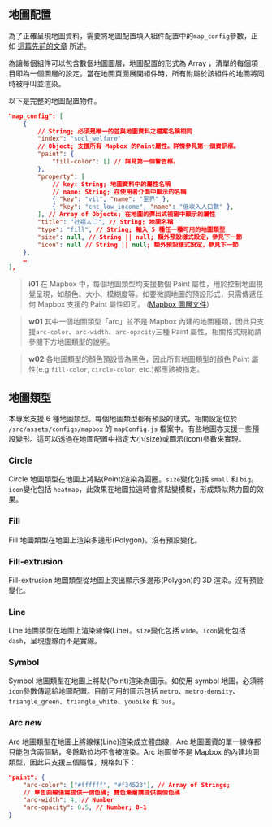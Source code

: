 ## 地圖配置

為了正確呈現地圖資料，需要將地圖配置填入組件配置中的`map_config`參數，正如 [這篇先前的文章](/front-end/introduction-to-components#component-configuration) 所述。

為讓每個組件可以包含數個地圖圖層，地圖配置的形式為 Array ，清單的每個項目即為一個圖層的設定。當在地圖頁面展開組件時，所有附屬於該組件的地圖將同時被呼叫並渲染。

以下是完整的地圖配置物件。

```json
"map_config": [
    {
        // String; 必須是唯一的並與地圖資料之檔案名稱相同
        "index": "socl_welfare",
        // Object; 支援所有 Mapbox 的Paint屬性。詳情參見第一個資訊框。
        "paint": {
            "fill-color": [] // 詳見第一個警告框。
        },
        "property": [
            // key: String; 地圖資料中的屬性名稱
            // name: String; 在使用者介面中顯示的名稱
            { "key": "vil", "name": "里界" },
            { "key": "cnt_low_income", "name": "低收入人口數" },
        ], // Array of Objects; 在地圖的彈出式視窗中顯示的屬性
        "title": "社福人口", // String; 地圖名稱
        "type": "fill", // String; 輸入 5 種任一種可用的地圖類型
        "size": null, // String || null; 額外預設樣式設定，參見下一節
        "icon": null // String || null; 額外預設樣式設定，參見下一節
    },
    …
],
```

> **i01**
> 在 Mapbox 中，每個地圖類型均支援數個 Paint 屬性，用於控制地圖視覺呈現，如顏色、大小、模糊度等。如要微調地圖的預設形式，只需傳遞任何 Mapbox 支援的 Paint 屬性即可。 ([Mapbox 圖層文件](https://docs.mapbox.com/mapbox-gl-js/style-spec/layers/))

> **w01**
> 其中一個地圖類型「arc」並不是 Mapbox 內建的地圖種類，因此只支援`arc-color`、`arc-width`、`arc-opacity`三種 Paint 屬性，相關格式規範請參閱下方地圖類型的說明。

> **w02**
> 各地圖類型的顏色預設皆為黑色，因此所有地圖類型的顏色 Paint 屬性(e.g `fill-color`, `circle-color`, etc.)都應該被指定。

## 地圖類型

本專案支援 6 種地圖類型。每個地圖類型都有預設的樣式，相關設定位於 `/src/assets/configs/mapbox` 的 `mapConfig.js` 檔案中。有些地圖亦支援一些預設變形。這可以透過在地圖配置中指定大小(size)或圖示(icon)參數來實現。

### Circle

Circle 地圖類型在地圖上將點(Point)渲染為圓圈。`size`變化包括 `small` 和 `big`。`icon`變化包括 `heatmap`，此效果在地圖拉遠時會將點變模糊，形成類似熱力圖的效果。

### Fill

Fill 地圖類型在地圖上渲染多邊形(Polygon)。沒有預設變化。

### Fill-extrusion

Fill-extrusion 地圖類型從地圖上突出顯示多邊形(Polygon)的 3D 渲染。沒有預設變化。

### Line

Line 地圖類型在地圖上渲染線條(Line)。`size`變化包括 `wide`。`icon`變化包括 `dash`，呈現虛線而不是實線。

### Symbol

Symbol 地圖類型在地圖上將點(Point)渲染為圖示。如使用 symbol 地圖，必須將`icon`參數傳遞給地圖配置。目前可用的圖示包括 `metro`、`metro-density`、`triangle_green`、`triangle_white`、`youbike` 和 `bus`。

### Arc **_new_**

Arc 地圖類型在地圖上將線條(Line)渲染成立體曲線，Arc 地圖圖資的單一線條都只能包含兩個點，多餘點位均不會被渲染。Arc 地圖並不是 Mapbox 的內建地圖類型，因此只支援三個屬性，規格如下：

```json
"paint": {
	"arc-color": ["#ffffff", "#f34523"], // Array of Strings;
	// 單色曲線僅需提供一個色碼; 雙色漸層請提供兩個色碼
	"arc-width": 4, // Number
	"arc-opacity": 0.5, // Number; 0-1
}
```
